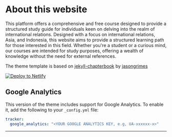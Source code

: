 # About this website

<p>This platform offers a comprehensive and free course designed to provide a structured study guide for individuals keen on delving into the realm of international relations. Designed with a focus on international relations, Asia, and Indonesia, this website aims to provide a structured learning path for those interested in this field. Whether you're a student or a curious mind, our courses are intended for study purposes, offering a wealth of knowledge without the need for external references.</p>

The theme template is based on [jekyll-chapterbook](https://github.com/jasongrimes/jekyll-chapterbook) by [jasongrimes](https://github.com/jasongrimes)

[![Deploy to Netlify](https://www.netlify.com/img/deploy/button.svg)](https://app.netlify.com/start/deploy?repository=https://github.com/cantikapf/IR-chapterbook)

## Google Analytics

This version of the theme includes support for Google Analytics. To enable it, add the following to your `_config.yml` file:

```yaml
tracker:
  google_analytics: "<YOUR GOOGLE ANALYTICS KEY, e.g, UA-xxxxxx-x>"
```
---



